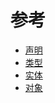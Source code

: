 参考
======
+ [声明](https://zh.cppreference.com/w/cpp/language/declarations)
+ [类型](https://zh.cppreference.com/w/cpp/language/type)
+ [实体](https://zh.cppreference.com/w/cpp/language/basic_concepts)
+ [对象](https://zh.cppreference.com/w/cpp/language/object)
